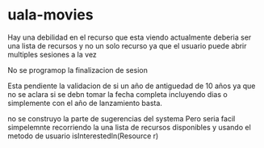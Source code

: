 # uala-movies

Hay una debilidad en el recurso que esta viendo actualmente deberia ser una lista de recursos y no un solo recurso
ya que el usuario puede abrir multiples sesiones a la vez

No se programop la finalizacion de sesion

Esta pendiente la validacion de si un año de antiguedad de 10 años ya que no se aclara si se debn tomar la fecha completa incluyendo dias o simplemente con el año de lanzamiento basta.

no se construyo la parte de sugerencias del systema
Pero seria facil simpelemnte recorriendo la una lista de recursos disponibles y usando el metodo de usuario isInterestedIn(Resource r)
